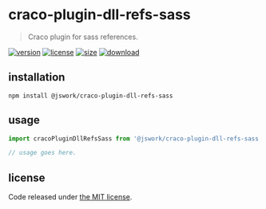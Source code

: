 # craco-plugin-dll-refs-sass
> Craco plugin for sass references.

[![version][version-image]][version-url]
[![license][license-image]][license-url]
[![size][size-image]][size-url]
[![download][download-image]][download-url]

## installation
```shell
npm install @jswork/craco-plugin-dll-refs-sass
```

## usage
```js
import cracoPluginDllRefsSass from '@jswork/craco-plugin-dll-refs-sass';

// usage goes here.
```

## license
Code released under [the MIT license](https://github.com/afeiship/craco-plugin-dll-refs-sass/blob/master/LICENSE.txt).

[version-image]: https://img.shields.io/npm/v/@jswork/craco-plugin-dll-refs-sass
[version-url]: https://npmjs.org/package/@jswork/craco-plugin-dll-refs-sass

[license-image]: https://img.shields.io/npm/l/@jswork/craco-plugin-dll-refs-sass
[license-url]: https://github.com/afeiship/craco-plugin-dll-refs-sass/blob/master/LICENSE.txt

[size-image]: https://img.shields.io/bundlephobia/minzip/@jswork/craco-plugin-dll-refs-sass
[size-url]: https://github.com/afeiship/craco-plugin-dll-refs-sass/blob/master/dist/craco-plugin-dll-refs-sass.min.js

[download-image]: https://img.shields.io/npm/dm/@jswork/craco-plugin-dll-refs-sass
[download-url]: https://www.npmjs.com/package/@jswork/craco-plugin-dll-refs-sass
